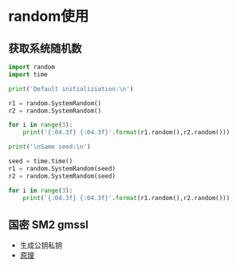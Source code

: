 # random使用

## 获取系统随机数

```python
import random
import time

print('Default initializiation:\n')

r1 = random.SystemRandom()
r2 = random.SystemRandom()

for i in range(3):
    print('{:04.3f} {:04.3f}'.format(r1.random(),r2.random()))

print('\nSame seed:\n')

seed = time.time()
r1 = random.SystemRandom(seed)
r2 = random.SystemRandom(seed)

for i in range(3):
    print('{:04.3f} {:04.3f}'.format(r1.random(),r2.random()))

```


## 国密 SM2 gmssl 

* 生成公钥私钥
* [原理](https://www.jianshu.com/p/5b04b66a55a1)
